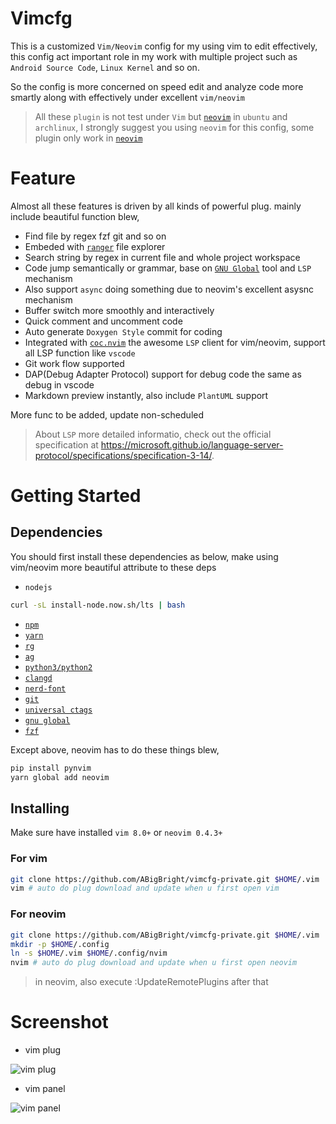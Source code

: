 # Vimcfg

This is a customized `Vim/Neovim` config for my using vim to edit effectively, this config act important role in my work with multiple project such as `Android Source Code`, `Linux Kernel` and so on.

So the config is more concerned on speed edit and analyze code more smartly along with effectively under excellent `vim/neovim`

> All these `plugin` is not test under `Vim` but [`neovim`](https://github.com/neovim/neovim) in `ubuntu` and `archlinux`, I strongly suggest you using `neovim` for this config, some plugin only work in [`neovim`](https://github.com/neovim/neovim)

# Feature

Almost all these features is driven by all kinds of powerful plug. mainly include beautiful function blew,

+ Find file by regex fzf git and so on
+ Embeded with [`ranger`](https://github.com/ranger/ranger) file explorer
+ Search string by regex in current file and whole project workspace
+ Code jump semantically or grammar, base on [`GNU Global`](https://www.gnu.org/software/global/) tool and `LSP` mechanism
+ Also support `async` doing something due to neovim's excellent asysnc mechanism
+ Buffer switch more smoothly and interactively
+ Quick comment and uncomment code 
+ Auto generate `Doxygen Style` commit for coding
+ Integrated with [`coc.nvim`](https://github.com/neoclide/coc.nvim) the awesome `LSP` client for vim/neovim, support all LSP function like `vscode` 
+ Git work flow supported
+ DAP(Debug Adapter Protocol) support for debug code the same as debug in vscode
+ Markdown preview instantly, also include `PlantUML` support

More func to be added, update non-scheduled

> About `LSP` more detailed informatio, check out the official specification at https://microsoft.github.io/language-server-protocol/specifications/specification-3-14/.

# Getting Started

## Dependencies

You should first install these dependencies as below, make using vim/neovim more beautiful attribute to these deps

* `nodejs`
```sh
curl -sL install-node.now.sh/lts | bash
```
* [`npm`](https://github.com/npm/cli)
* [`yarn`](https://classic.yarnpkg.com/zh-Hans/docs/install/#debian-stable)
* [`rg`](https://github.com/BurntSushi/ripgrep)
* [`ag`](https://github.com/ggreer/the_silver_searcher)
* [`python3/python2`](https://www.python.org/downloads/)
* [`clangd`](https://releases.llvm.org/download.html)
* [`nerd-font`](https://github.com/ryanoasis/nerd-fonts)
* [`git`](https://git-scm.com/downloads)
* [`universal ctags`](https://github.com/universal-ctags/ctags)
* [`gnu global`](http://www.gnu.org/software/global/download.html)
* [`fzf`](https://github.com/junegunn/fzf)

Except above, neovim has to do these things blew,

```sh
pip install pynvim
yarn global add neovim
```

## Installing

Make sure have installed `vim 8.0+` or `neovim 0.4.3+`

### For vim
```sh
git clone https://github.com/ABigBright/vimcfg-private.git $HOME/.vim
vim # auto do plug download and update when u first open vim
```
### For neovim

```sh
git clone https://github.com/ABigBright/vimcfg-private.git $HOME/.vim
mkdir -p $HOME/.config
ln -s $HOME/.vim $HOME/.config/nvim
nvim # auto do plug download and update when u first open neovim
```
> in neovim, also execute :UpdateRemotePlugins after that

# Screenshot
* vim plug

![vim plug](./pic/plug_install.png)

* vim panel

![vim panel](./pic/vim_panel.png)

